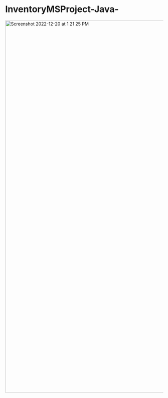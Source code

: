 # InventoryMSProject-Java-
<img width="1185" alt="Screenshot 2022-12-20 at 1 21 25 PM" src="https://user-images.githubusercontent.com/108495349/208749326-252ce3e3-3d99-47a4-9702-4d6f2dd81ec8.png">


